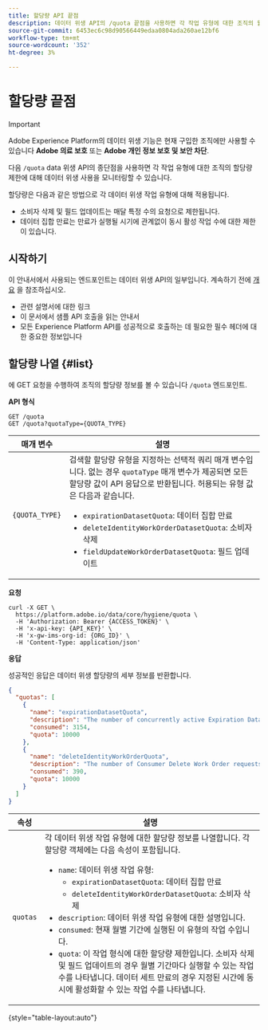 ```yaml
---
title: 할당량 API 끝점
description: 데이터 위생 API의 /quota 끝점을 사용하면 각 작업 유형에 대한 조직의 월별 할당량 제한에 대해 데이터 위생사용을 모니터링할 수 있습니다.
source-git-commit: 6453ec6c98d90566449edaa0804ada260ae12bf6
workflow-type: tm+mt
source-wordcount: '352'
ht-degree: 3%

---
```


# 할당량 끝점

>[!IMPORTANT]
>
>Adobe Experience Platform의 데이터 위생 기능은 현재 구입한 조직에만 사용할 수 있습니다 **Adobe 의료 보호** 또는 **Adobe 개인 정보 보호 및 보안 차단**.

다음 `/quota` data 위생 API의 종단점을 사용하면 각 작업 유형에 대한 조직의 할당량 제한에 대해 데이터 위생 사용을 모니터링할 수 있습니다.

할당량은 다음과 같은 방법으로 각 데이터 위생 작업 유형에 대해 적용됩니다.

* 소비자 삭제 및 필드 업데이트는 매달 특정 수의 요청으로 제한됩니다.
* 데이터 집합 만료는 만료가 실행될 시기에 관계없이 동시 활성 작업 수에 대한 제한이 있습니다.

## 시작하기

이 안내서에서 사용되는 엔드포인트는 데이터 위생 API의 일부입니다. 계속하기 전에 [개요](./overview.md) 을 참조하십시오.

* 관련 설명서에 대한 링크
* 이 문서에서 샘플 API 호출을 읽는 안내서
* 모든 Experience Platform API를 성공적으로 호출하는 데 필요한 필수 헤더에 대한 중요한 정보입니다

## 할당량 나열 {#list}

에 GET 요청을 수행하여 조직의 할당량 정보를 볼 수 있습니다 `/quota` 엔드포인트.

**API 형식**

```http
GET /quota
GET /quota?quotaType={QUOTA_TYPE}
```

| 매개 변수 | 설명 |
| --- | --- |
| `{QUOTA_TYPE}` | 검색할 할당량 유형을 지정하는 선택적 쿼리 매개 변수입니다. 없는 경우 `quotaType` 매개 변수가 제공되면 모든 할당량 값이 API 응답으로 반환됩니다. 허용되는 유형 값은 다음과 같습니다.<ul><li>`expirationDatasetQuota`: 데이터 집합 만료</li><li>`deleteIdentityWorkOrderDatasetQuota`: 소비자 삭제</li><li>`fieldUpdateWorkOrderDatasetQuota`: 필드 업데이트</li></ul> |

**요청**

```shell
curl -X GET \
  https://platform.adobe.io/data/core/hygiene/quota \
  -H 'Authorization: Bearer {ACCESS_TOKEN}' \
  -H 'x-api-key: {API_KEY}' \
  -H 'x-gw-ims-org-id: {ORG_ID}' \
  -H 'Content-Type: application/json'
```

**응답**

성공적인 응답은 데이터 위생 할당량의 세부 정보를 반환합니다.

```json
{
  "quotas": [
    {
      "name": "expirationDatasetQuota",
      "description": "The number of concurrently active Expiration Dataset Delete Work Order requests for the organization.",
      "consumed": 3154,
      "quota": 10000
    },
    {
      "name": "deleteIdentityWorkOrderQuota",
      "description": "The number of Consumer Delete Work Order requests for the organization for this month.",
      "consumed": 390,
      "quota": 10000
    }
  ]
}
```

| 속성 | 설명 |
| --- | --- |
| `quotas` | 각 데이터 위생 작업 유형에 대한 할당량 정보를 나열합니다. 각 할당량 객체에는 다음 속성이 포함됩니다.<ul><li>`name`: 데이터 위생 작업 유형:<ul><li>`expirationDatasetQuota`: 데이터 집합 만료</li><li>`deleteIdentityWorkOrderDatasetQuota`: 소비자 삭제</li></ul></li><li>`description`: 데이터 위생 작업 유형에 대한 설명입니다.</li><li>`consumed`: 현재 월별 기간에 실행된 이 유형의 작업 수입니다.</li><li>`quota`: 이 작업 형식에 대한 할당량 제한입니다. 소비자 삭제 및 필드 업데이트의 경우 월별 기간마다 실행할 수 있는 작업 수를 나타냅니다. 데이터 세트 만료의 경우 지정된 시간에 동시에 활성화할 수 있는 작업 수를 나타냅니다.</li></ul> |

{style=&quot;table-layout:auto&quot;}
